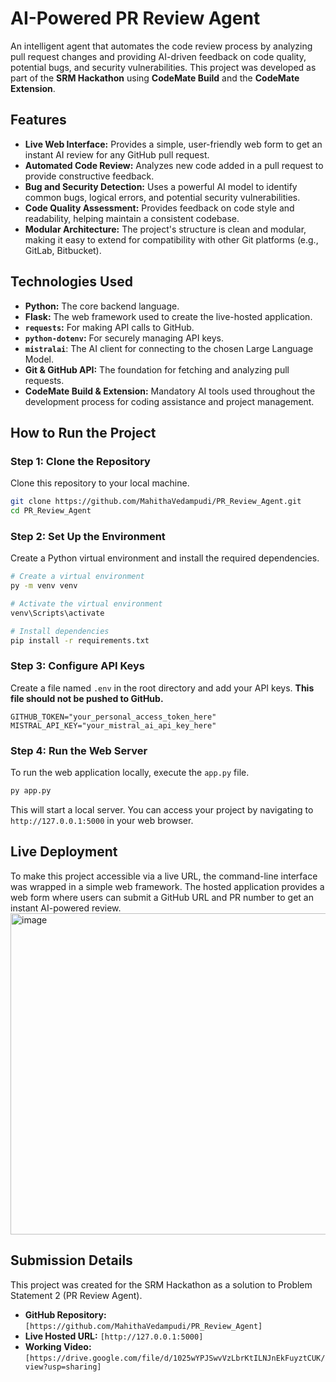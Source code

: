 # **AI-Powered PR Review Agent**

An intelligent agent that automates the code review process by analyzing pull request changes and providing AI-driven feedback on code quality, potential bugs, and security vulnerabilities. This project was developed as part of the **SRM Hackathon** using **CodeMate Build** and the **CodeMate Extension**.

## **Features**

  * **Live Web Interface:** Provides a simple, user-friendly web form to get an instant AI review for any GitHub pull request.
  * **Automated Code Review:** Analyzes new code added in a pull request to provide constructive feedback.
  * **Bug and Security Detection:** Uses a powerful AI model to identify common bugs, logical errors, and potential security vulnerabilities.
  * **Code Quality Assessment:** Provides feedback on code style and readability, helping maintain a consistent codebase.
  * **Modular Architecture:** The project's structure is clean and modular, making it easy to extend for compatibility with other Git platforms (e.g., GitLab, Bitbucket).

## **Technologies Used**

  * **Python:** The core backend language.
  * **Flask:** The web framework used to create the live-hosted application.
  * **`requests`:** For making API calls to GitHub.
  * **`python-dotenv`:** For securely managing API keys.
  * **`mistralai`**: The AI client for connecting to the chosen Large Language Model.
  * **Git & GitHub API:** The foundation for fetching and analyzing pull requests.
  * **CodeMate Build & Extension:** Mandatory AI tools used throughout the development process for coding assistance and project management.

## **How to Run the Project**

### **Step 1: Clone the Repository**

Clone this repository to your local machine.

```bash
git clone https://github.com/MahithaVedampudi/PR_Review_Agent.git
cd PR_Review_Agent
```

### **Step 2: Set Up the Environment**

Create a Python virtual environment and install the required dependencies.

```bash
# Create a virtual environment
py -m venv venv

# Activate the virtual environment
venv\Scripts\activate

# Install dependencies
pip install -r requirements.txt
```

### **Step 3: Configure API Keys**

Create a file named `.env` in the root directory and add your API keys. **This file should not be pushed to GitHub.**

```
GITHUB_TOKEN="your_personal_access_token_here"
MISTRAL_API_KEY="your_mistral_ai_api_key_here"
```

### **Step 4: Run the Web Server**

To run the web application locally, execute the `app.py` file.

```bash
py app.py
```

This will start a local server. You can access your project by navigating to `http://127.0.0.1:5000` in your web browser.

## **Live Deployment**

To make this project accessible via a live URL, the command-line interface was wrapped in a simple web framework. The hosted application provides a web form where users can submit a GitHub URL and PR number to get an instant AI-powered review.
<img width="1064" height="514" alt="image" src="https://github.com/user-attachments/assets/1686adab-53d8-4573-a97c-083ceb170e2d" />


## **Submission Details**

This project was created for the SRM Hackathon as a solution to Problem Statement 2 (PR Review Agent).

  * **GitHub Repository:** `[https://github.com/MahithaVedampudi/PR_Review_Agent]`
  * **Live Hosted URL:** `[http://127.0.0.1:5000]`
  * **Working Video:** `[https://drive.google.com/file/d/1025wYPJSwvVzLbrKtILNJnEkFuyztCUK/view?usp=sharing]`
